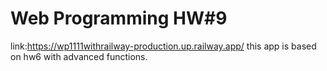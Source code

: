 # Web Programming HW#9
link:https://wp1111withrailway-production.up.railway.app/
this app is based on hw6 with advanced functions.
